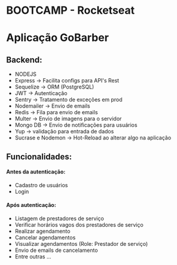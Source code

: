 # BOOTCAMP - Rocketseat

# Aplicação GoBarber

## Backend:
<ul>
  <li>NODEJS</li>
  <li>Express -> Facilita configs para API's Rest</li>
  <li>Sequelize -> ORM (PostgreSQL)</li>
  <li>JWT -> Autenticação</li>
  <li>Sentry -> Tratamento de exceções em prod</li>
  <li>Nodemailer -> Envio de emails</li>
  <li>Redis -> Fila para envio de emails</li>
  <li>Multer -> Envio de imagens para o servidor</li>
  <li>Mongo DB -> Envio de notificações para usuários</li>
  <li>Yup -> validação para entrada de dados</li>
  <li>Sucrase e Nodemon -> Hot-Reload ao alterar algo na aplicação</li>
</ul>

## Funcionalidades:

#### Antes da autenticação:
  <ul>
  <li>Cadastro de usuários</li>
  <li>Login</li>
  </ul>
  
#### Após autenticação:
  <ul>
  <li>Listagem de prestadores de serviço</li>
  <li>Verificar horários vagos dos prestadores de serviço</li>
  <li>Realizar agendamento</li>
  <li>Cancelar agendamentos</li>
  <li>Visualizar agendamentos (Role: Prestador de serviço)</li>
  <li>Envio de emails de cancelamento</li>
  <li>Entre outras ... </li>
  </ul>
